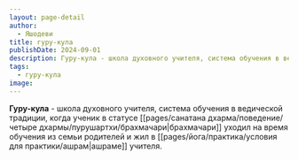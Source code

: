 ```yaml
---
layout: page-detail
author:
  - Яшодеви
title: гуру-кула
publishDate: 2024-09-01
description: Гуру-кула - школа духовного учителя, система обучения в ведической традиции, когда ученик в статусе брахмачари уходил на время обучения из семьи родителей и жил в ашраме учителя.
tags:
  - гуру-кула
image:
---
```

**Гуру-кула** - школа духовного учителя, система обучения в ведической традиции, когда ученик в статусе [[pages/санатана дхарма/поведение/четыре дхармы/пурушартхи/брахмачари|брахмачари]] уходил на время обучения из семьи родителей и жил в [[pages/йога/практика/условия для практики/ашрам|ашраме]] учителя.

